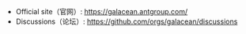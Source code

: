 - Official site（官网）: https://galacean.antgroup.com/
- Discussions（论坛）: https://github.com/orgs/galacean/discussions
